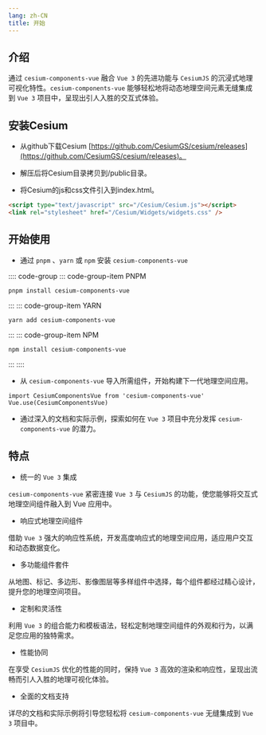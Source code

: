 ```yaml
---
lang: zh-CN
title: 开始
---
```


## 介绍

通过 `cesium-components-vue` 融合 `Vue 3` 的先进功能与 `CesiumJS` 的沉浸式地理可视化特性。`cesium-components-vue` 能够轻松地将动态地理空间元素无缝集成到 `Vue 3` 项目中，呈现出引人入胜的交互式体验。

## 安装Cesium

- 从github下载Cesium [https://github.com/CesiumGS/cesium/releases](https://github.com/CesiumGS/cesium/releases)。

- 解压后将Cesium目录拷贝到/public目录。

- 将Cesium的js和css文件引入到index.html。

```html
<script type="text/javascript" src="/Cesium/Cesium.js"></script>
<link rel="stylesheet" href="/Cesium/Widgets/widgets.css" />
```

## 开始使用

- 通过 `pnpm` 、`yarn` 或 `npm` 安装 `cesium-components-vue`

:::: code-group
::: code-group-item PNPM

```bash:no-line-numbers
pnpm install cesium-components-vue
```

:::
::: code-group-item YARN

```bash:no-line-numbers
yarn add cesium-components-vue
```

:::
::: code-group-item NPM

```bash:no-line-numbers
npm install cesium-components-vue
```

:::
::::

- 从 `cesium-components-vue` 导入所需组件，开始构建下一代地理空间应用。

```js:no-line-numbers
import CesiumComponentsVue from 'cesium-components-vue'
Vue.use(CesiumComponentsVue)
```

- 通过深入的文档和实际示例，探索如何在 `Vue 3` 项目中充分发挥 `cesium-components-vue` 的潜力。

## 特点

- 统一的 `Vue 3` 集成

`cesium-components-vue` 紧密连接 `Vue 3` 与 `CesiumJS` 的功能，使您能够将交互式地理空间组件融入到 Vue 应用中。

- 响应式地理空间组件

借助 `Vue 3` 强大的响应性系统，开发高度响应式的地理空间应用，适应用户交互和动态数据变化。

- 多功能组件套件

从地图、标记、多边形、影像图层等多样组件中选择，每个组件都经过精心设计，提升您的地理空间项目。

- 定制和灵活性

利用 `Vue 3` 的组合能力和模板语法，轻松定制地理空间组件的外观和行为，以满足您应用的独特需求。

- 性能协同

在享受 `CesiumJS` 优化的性能的同时，保持 `Vue 3` 高效的渲染和响应性，呈现出流畅而引人入胜的地理可视化体验。

- 全面的文档支持

详尽的文档和实际示例将引导您轻松将 `cesium-components-vue` 无缝集成到 `Vue 3` 项目中。
